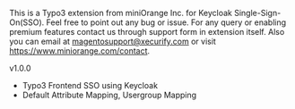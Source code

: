 This is a Typo3 extension from miniOrange Inc. for Keycloak Single-Sign-On(SSO).
Feel free to point out any bug or issue. 
For any query or enabling premium features contact us through support form in extension itself. 
Also you can email at magentosupport@xecurify.com or visit https://www.miniorange.com/contact.

v1.0.0
 - Typo3 Frontend SSO using Keycloak
 - Default Attribute Mapping, Usergroup Mapping
